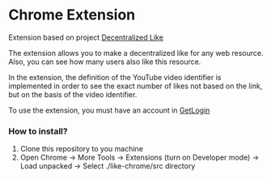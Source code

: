 # Chrome Extension

Extension based on project [Decentralized Like](https://github.com/GetLoginEth/like)

The extension allows you to make a decentralized like for any web resource. Also, you can see how many users also like this resource.

In the extension, the definition of the YouTube video identifier is implemented in order to see the exact number of likes not based on the link, but on the basis of the video identifier.

To use the extension, you must have an account in [GetLogin](https://github.com/GetLoginEth/login)
### How to install?

1) Clone this repository to you machine
2) Open Chrome -> More Tools -> Extensions (turn on Developer mode) -> Load unpacked -> Select ./like-chrome/src directory
